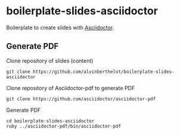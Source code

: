 # boilerplate-slides-asciidoctor

Boilerplate to create slides with [Asciidoctor](http://asciidoctor.org/).

## Generate PDF

Clone repository of slides (content)

	git clone https://github.com/alvinberthelot/boilerplate-slides-asciidoctor

Clone repository of Asciidoctor-pdf to generate PDF

	git clone https://github.com/asciidoctor/asciidoctor-pdf

Generate PDF

	cd boilerplate-slides-asciidoctor
	ruby ../asciidoctor-pdf/bin/asciidoctor-pdf
